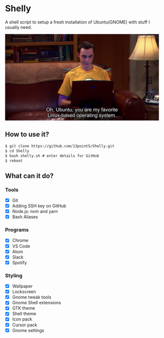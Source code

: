 # Shelly
A shell script to setup a fresh installation of Ubuntu(GNOME) with stuff I usually need.

![Sheldon on Ubuntu](resources/images/sheldon-ubuntu.png)

## How to use it?
```shell
$ git clone https://github.com/13point5/Shelly.git
$ cd Shelly
$ bash shelly.sh # enter details for GitHub
$ reboot
```

## What can it do?
### Tools
- [x] Git
- [x] Adding SSH key on GitHub
- [x] Node.js: nvm and yarn
- [x] Bash Aliases

### Programs
- [x] Chrome
- [x] VS Code
- [x] Atom
- [x] Slack
- [x] Spotify

### Styling
- [x] Wallpaper
- [x] Lockscreen
- [x] Gnome tweak tools
- [x] Gnome Shell extensions
- [x] GTK theme
- [x] Shell theme
- [x] Icon pack
- [x] Cursor pack
- [x] Gnome settings
